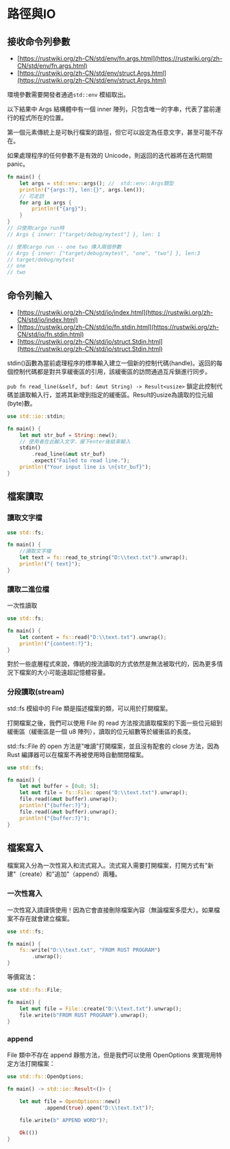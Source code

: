 # 路徑與IO

## 接收命令列參數

* [https://rustwiki.org/zh-CN/std/env/fn.args.html](https://rustwiki.org/zh-CN/std/env/fn.args.html)
* [https://rustwiki.org/zh-CN/std/env/struct.Args.html](https://rustwiki.org/zh-CN/std/env/struct.Args.html)

環境參數需要開發者通過`std::env` 模組取出。

以下結果中 Args 結構體中有一個 inner 陣列，只包含唯一的字串，代表了當前運行的程式所在的位置。

第一個元素傳統上是可執行檔案的路徑，但它可以設定為任意文字，甚至可能不存在。

如果處理程序的任何參數不是有效的 Unicode，則返回的迭代器將在迭代期間 panic。

```rust
fn main() {
    let args = std::env::args(); //  std::env::Args類型
    println!("{args:?}, len:{}", args.len());
    // 可走訪
    for arg in args {
        println!("{arg}");
    }
}
// 只使用cargo run時
// Args { inner: ["target/debug/mytest"] }, len: 1

// 使用cargo run -- one two 傳入兩個參數
// Args { inner: ["target/debug/mytest", "one", "two"] }, len:3
// target/debug/mytest
// one
// two
```

## 命令列輸入

* [https://rustwiki.org/zh-CN/std/io/index.html](https://rustwiki.org/zh-CN/std/io/index.html)
* [https://rustwiki.org/zh-CN/std/io/fn.stdin.html](https://rustwiki.org/zh-CN/std/io/fn.stdin.html)
* [https://rustwiki.org/zh-CN/std/io/struct.Stdin.html](https://rustwiki.org/zh-CN/std/io/struct.Stdin.html)

stdin()函數為當前處理程序的標準輸入建立一個新的控制代碼(handle)。返回的每個控制代碼都是對共享緩衝區的引用，該緩衝區的訪問通過互斥鎖進行同步。

`pub fn read_line(&self, buf: &mut String) -> Result<usize>` 鎖定此控制代碼並讀取輸入行，並將其新增到指定的緩衝區。Result的usize為讀取的位元組(byte)數。

```rust
use std::io::stdin; 

fn main() {
    let mut str_buf = String::new();
    // 使用者在此輸入文字，接下enter後結束輸入
    stdin()
        .read_line(&mut str_buf)
        .expect("Failed to read line.");
    println!("Your input line is \n{str_buf}");
}
```

## 檔案讀取

### 讀取文字檔

```rust
use std::fs;

fn main() {
    //讀取文字檔
    let text = fs::read_to_string("D:\\text.txt").unwrap();
    println!("{ text}");
}
```

### 讀取二進位檔

一次性讀取

```rust
use std::fs;

fn main() {
    let content = fs::read("D:\\text.txt").unwrap();
    println!("{content:?}");
}
```

對於一些底層程式來說，傳統的按流讀取的方式依然是無法被取代的，因為更多情況下檔案的大小可能遠超記憶體容量。

### 分段讀取(stream)

std::fs 模組中的 File 類是描述檔案的類，可以用於打開檔案。

打開檔案之後，我們可以使用 File 的 read 方法按流讀取檔案的下面一些位元組到緩衝區（緩衝區是一個 u8 陣列），讀取的位元組數等於緩衝區的長度。

std::fs::File 的 open 方法是"唯讀"打開檔案，並且沒有配套的 close 方法，因為 Rust 編譯器可以在檔案不再被使用時自動關閉檔案。

```rust
use std::fs;

fn main() {
    let mut buffer = [0u8; 5];
    let mut file = fs::File::open("D:\\text.txt").unwrap();
    file.read(&mut buffer).unwrap();
    println!("{buffer:?}");
    file.read(&mut buffer).unwrap();
    println!("{buffer:?}");
}
```

## 檔案寫入

檔案寫入分為一次性寫入和流式寫入。流式寫入需要打開檔案，打開方式有"新建"（create）和"追加"（append）兩種。

### 一次性寫入

一次性寫入請謹慎使用！因為它會直接刪除檔案內容（無論檔案多麼大）。如果檔案不存在就會建立檔案。

```rust
use std::fs;

fn main() {
    fs::write("D:\\text.txt", "FROM RUST PROGRAM")
        .unwrap();
}
```

等價寫法：

```rust
use std::fs::File;

fn main() {
    let mut file = File::create("D:\\text.txt").unwrap();
    file.write(b"FROM RUST PROGRAM").unwrap();
}
```

### append

File 類中不存在 append 靜態方法，但是我們可以使用 OpenOptions 來實現用特定方法打開檔案：

```rust
use std::fs::OpenOptions;

fn main() -> std::io::Result<()> {
   
    let mut file = OpenOptions::new()
            .append(true).open("D:\\text.txt")?;

    file.write(b" APPEND WORD")?;

    Ok(())
}
```

